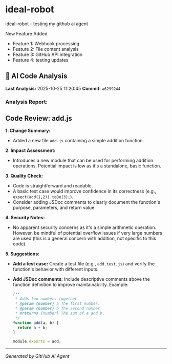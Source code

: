 # ideal-robot
ideal-robot - testing my github ai agent


New Feature Added
- Feature 1: Webhook processing
- Feature 2: File content analysis
- Feature 3: GitHub API integration
- Feature 4: testing updates



## 🤖 AI Code Analysis

**Last Analysis:** 2025-10-25 11:20:45
**Commit:** `a6299244`

### Analysis Report:
## Code Review: add.js

**1. Change Summary:**

*   Added a new file `add.js` containing a simple addition function.

**2. Impact Assessment:**

*   Introduces a new module that can be used for performing addition operations. Potential impact is low as it's a standalone, basic function.

**3. Quality Check:**

*   Code is straightforward and readable.
*   A basic test case would improve confidence in its correctness (e.g., `expect(add(1,2)).toBe(3);`).
*   Consider adding JSDoc comments to clearly document the function's purpose, parameters, and return value.

**4. Security Notes:**

*   No apparent security concerns as it's a simple arithmetic operation. However, be mindful of potential overflow issues if very large numbers are used (this is a general concern with addition, not specific to this code).

**5. Suggestions:**

*   **Add a test case:**  Create a test file (e.g., `add.test.js`) and verify the function's behavior with different inputs.
*   **Add JSDoc comments:**  Include descriptive comments above the function definition to improve maintainability.  Example:

    ```javascript
    /**
     * Adds two numbers together.
     * @param {number} a The first number.
     * @param {number} b The second number.
     * @returns {number} The sum of a and b.
     */
    function add(a, b) {
      return a + b;
    }

    module.exports = add;
    ```


---
*Generated by GitHub AI Agent*

